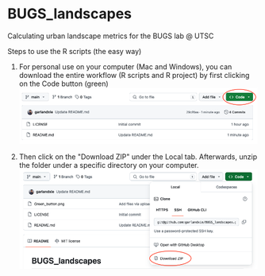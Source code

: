 # BUGS_landscapes
Calculating urban landscape metrics for the BUGS lab @ UTSC

Steps to use the R scripts (the easy way)
1. For personal use on your computer (Mac and Windows), you can download the entire workflow (R scripts and R project) by first clicking on the Code button (green)
![green button](Green_button.png)

2. Then click on the "Download ZIP" under the Local tab. Afterwards, unzip the folder under a specific directory on your computer. 
![download zip](Download_zip.png)

